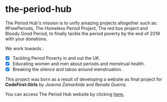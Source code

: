 # the-period-hub

The Period Hub's mission is to unify amazing projects altogether 
such as: #FreePeriods, The Homeless Period Project, The red box project and Bloody Good Period,
to finally tackle the period poverty by the end of 2019 with your donations. 

 We work towards : 
 
- [x] Tackling Period Poverty in and out the UK.
- [x] Educating women and men about periods and menstrual health.
- [x] Breaking the silence and taboo around menstruation.

This project was born as a result of developing a website as final project for **CodeFirst:Girls** 
by *Joanna Zamarbide* and *Renata Guerra.*

You can access The Period Hub website by clicking [here.](https://renatajarmova.github.io/the-period-hub/index.html)

